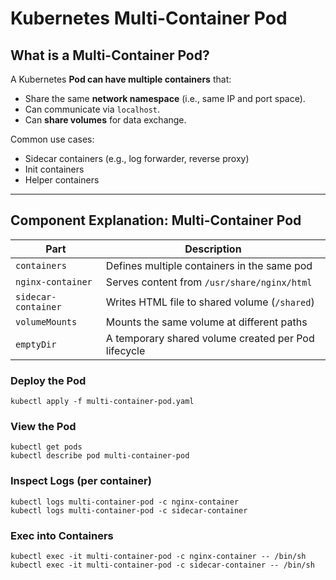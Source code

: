 #  Kubernetes Multi-Container Pod

##  What is a Multi-Container Pod?

A Kubernetes **Pod can have multiple containers** that:
- Share the same **network namespace** (i.e., same IP and port space).
- Can communicate via `localhost`.
- Can **share volumes** for data exchange.

Common use cases:
- Sidecar containers (e.g., log forwarder, reverse proxy)
- Init containers
- Helper containers

---

##  Component Explanation: Multi-Container Pod

| Part              | Description                                                  |
|-------------------|--------------------------------------------------------------|
| `containers`      | Defines multiple containers in the same pod                 |
| `nginx-container` | Serves content from `/usr/share/nginx/html`                 |
| `sidecar-container` | Writes HTML file to shared volume (`/shared`)           |
| `volumeMounts`    | Mounts the same volume at different paths                   |
| `emptyDir`        | A temporary shared volume created per Pod lifecycle         |



### Deploy the Pod

```
kubectl apply -f multi-container-pod.yaml
``` 

### View the Pod

```
kubectl get pods
kubectl describe pod multi-container-pod
```

### Inspect Logs (per container)
```
kubectl logs multi-container-pod -c nginx-container
kubectl logs multi-container-pod -c sidecar-container
```

### Exec into Containers
```
kubectl exec -it multi-container-pod -c nginx-container -- /bin/sh
kubectl exec -it multi-container-pod -c sidecar-container -- /bin/sh
```


